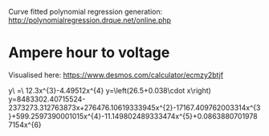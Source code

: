 Curve fitted polynomial regression generation: http://polynomialregression.drque.net/online.php

# Ampere hour to voltage

Visualised here: https://www.desmos.com/calculator/ecmzy2btjf

y\ =\ 12.3x^{3}-4.49512x^{4}
y=\left(26.5+0.038\cdot x\right)
y=8483302.40715524-2373273.312763873x+276476.10619333945x^{2}-17167.409762003314x^{3}+599.2597390001015x^{4}-11.149802489333474x^{5}+0.08638807019787154x^{6}

